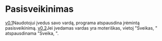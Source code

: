# Pasisveikinimas

[v0.1](https://github.com/audronem/pasisveikinimas/tree/main)Naudotojui įvedus savo vardą, programa atspausdina įrėmintą pasisveikinimą.  [v0.2](https://github.com/audronem/pasisveikinimas/tree/v0.2)Jei įvedamas vardas yra moteriškas, vietoj "Sveikas, " atspausdinama "Sveika, ".
